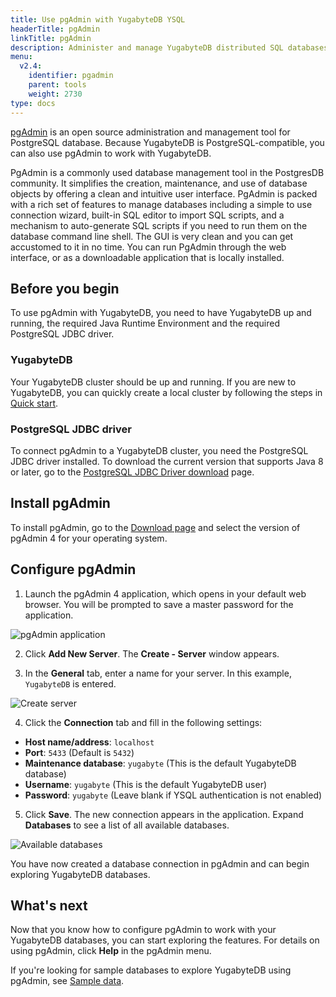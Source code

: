 ```yaml
---
title: Use pgAdmin with YugabyteDB YSQL
headerTitle: pgAdmin
linkTitle: pgAdmin
description: Administer and manage YugabyteDB distributed SQL databases using pgAdmin.
menu:
  v2.4:
    identifier: pgadmin
    parent: tools
    weight: 2730
type: docs
---
```


[pgAdmin](https://pgadmin.org) is an open source administration and management tool for PostgreSQL database. Because YugabyteDB is PostgreSQL-compatible, you can also use pgAdmin to work with YugabyteDB.

PgAdmin is a commonly used database management tool in the PostgresDB community. It simplifies the creation, maintenance, and use of database objects by offering a clean and intuitive user interface. PgAdmin is packed with a rich set of features to manage databases including a simple to use connection wizard, built-in SQL editor to import SQL scripts, and a mechanism to auto-generate SQL scripts if you need to run them on the database command line shell. The GUI is very clean and you can get accustomed to it in no time. You can run PgAdmin through the web interface, or as a downloadable application that is locally installed.

## Before you begin

To use pgAdmin with YugabyteDB, you need to have YugabyteDB up and running, the required Java Runtime Environment and the required PostgreSQL JDBC driver.

### YugabyteDB

Your YugabyteDB cluster should be up and running. If you are new to YugabyteDB, you can quickly create a local cluster by following the steps in [Quick start](../../../quick-start/install).

### PostgreSQL JDBC driver

To connect pgAdmin to a YugabyteDB cluster, you need the PostgreSQL JDBC driver installed. To download the current version that supports Java 8 or later, go to the [PostgreSQL JDBC Driver download](https://jdbc.postgresql.org/download.html) page.

## Install pgAdmin

To install pgAdmin, go to the [Download page](https://www.pgadmin.org/download/) and select the version of pgAdmin 4 for your operating system.

## Configure pgAdmin

1. Launch the pgAdmin 4 application, which opens in your default web browser. You will be prompted to save a master password for the application.

![pgAdmin application](/images/develop/tools/pgadmin/pgadmin-new-window.png)

2. Click **Add New Server**. The **Create - Server** window appears.

3. In the **General** tab, enter a name for your server. In this example, `YugabyteDB` is entered.

![Create server](/images/develop/tools/pgadmin/pgadmin-create-server.png)

4. Click the **Connection** tab and fill in the following settings:

- **Host name/address**: `localhost`
- **Port**: `5433` (Default is `5432`)
- **Maintenance database**: `yugabyte` (This is the default YugabyteDB database)
- **Username**: `yugabyte` (This is the default YugabyteDB user)
- **Password**: `yugabyte` (Leave blank if YSQL authentication is not enabled)

5. Click **Save**. The new connection appears in the application. Expand **Databases** to see a list of all available databases.

![Available databases](/images/develop/tools/pgadmin/pgadmin-list-of-databases.png)

You have now created a database connection in pgAdmin and can begin exploring YugabyteDB databases.

## What's next

Now that you know how to configure pgAdmin to work with your YugabyteDB databases, you can start exploring the features. For details on using pgAdmin, click **Help** in the pgAdmin menu.

If you're looking for sample databases to explore YugabyteDB using pgAdmin, see [Sample data](../../sample-data/).

